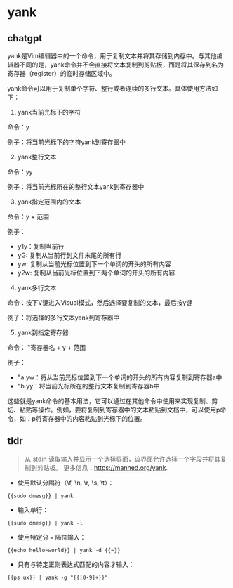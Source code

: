 # yank 
## chatgpt 
yank是Vim编辑器中的一个命令，用于复制文本并将其存储到内存中。与其他编辑器不同的是，yank命令并不会直接将文本复制到剪贴板，而是将其保存到名为寄存器（register）的临时存储区域中。

yank命令可以用于复制单个字符、整行或者连续的多行文本。具体使用方法如下：

1. yank当前光标下的字符

命令：y

例子：将当前光标下的字符yank到寄存器中

2. yank整行文本

命令：yy

例子：将当前光标所在的整行文本yank到寄存器中

3. yank指定范围内的文本

命令：y + 范围

例子：

- y1y：复制当前行
- yG: 复制从当前行到文件末尾的所有行
- yw: 复制从当前光标位置到下一个单词的开头的所有内容
- y2w: 复制从当前光标位置到下两个单词的开头的所有内容

4. yank多行文本

命令：按下V键进入Visual模式，然后选择要复制的文本，最后按y键

例子：将选择的多行文本yank到寄存器中

5. yank到指定寄存器

命令： "寄存器名 + y + 范围

例子：

- "a yw：将从当前光标位置到下一个单词的开头的所有内容复制到寄存器a中
- "b yy：将当前光标所在的整行文本复制到寄存器b中

这些就是yank命令的基本用法，它可以通过在其他命令中使用来实现复制、剪切、粘贴等操作。例如，要将复制到寄存器中的文本粘贴到文档中，可以使用p命令，如：p将寄存器中的内容粘贴到光标下的位置。 

## tldr 
 
> 从 stdin 读取输入并显示一个选择界面，该界面允许选择一个字段并将其复制到剪贴板。
> 更多信息：<https://manned.org/yank>.

- 使用默认分隔符（\f, \n, \r, \s, \t）：

`{{sudo dmesg}} | yank`

- 输入单行：

`{{sudo dmesg}} | yank -l`

- 使用特定分 `=` 隔符输入：

`{{echo hello=world}} | yank -d {{=}}`

- 只有与特定正则表达式匹配的内容才输入：

`{{ps ux}} | yank -g "{{[0-9]+}}"`
